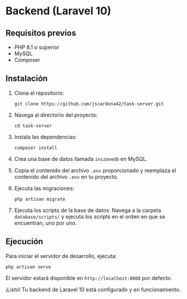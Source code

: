 # Backend (Laravel 10)

## Requisitos previos

- PHP 8.1 o superior
- MySQL
- Composer

## Instalación

1. Clona el repositorio:
   ```
   git clone https://github.com/jscardona42/task-server.git
   ```

2. Navega al directorio del proyecto:
   ```
   cd task-server
   ```

3. Instala las dependencias:
   ```
   composer install
   ```

4. Crea una base de datos llamada `inszonedb` en MySQL.

5. Copia el contenido del archivo `.env` proporcionado y reemplaza el contenido del archivo `.env` en tu proyecto.

6. Ejecuta las migraciones:
   ```
   php artisan migrate
   ```

7. Ejecuta los scripts de la base de datos:
   Navega a la carpeta `database/scripts/` y ejecuta los scripts en el orden en que se encuentran, uno por uno.

## Ejecución

Para iniciar el servidor de desarrollo, ejecuta:
```
php artisan serve
```

El servidor estará disponible en `http://localhost:8000` por defecto.

¡Listo! Tu backend de Laravel 10 está configurado y en funcionamiento.

